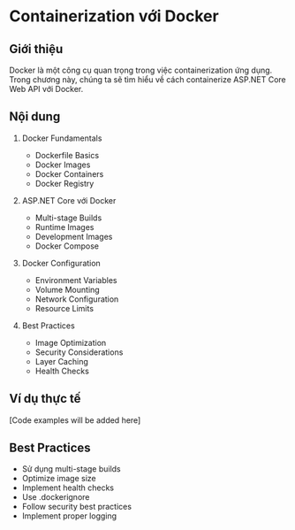 # Containerization với Docker

## Giới thiệu
Docker là một công cụ quan trọng trong việc containerization ứng dụng. Trong chương này, chúng ta sẽ tìm hiểu về cách containerize ASP.NET Core Web API với Docker.

## Nội dung
1. Docker Fundamentals
   - Dockerfile Basics
   - Docker Images
   - Docker Containers
   - Docker Registry

2. ASP.NET Core với Docker
   - Multi-stage Builds
   - Runtime Images
   - Development Images
   - Docker Compose

3. Docker Configuration
   - Environment Variables
   - Volume Mounting
   - Network Configuration
   - Resource Limits

4. Best Practices
   - Image Optimization
   - Security Considerations
   - Layer Caching
   - Health Checks

## Ví dụ thực tế
[Code examples will be added here]

## Best Practices
- Sử dụng multi-stage builds
- Optimize image size
- Implement health checks
- Use .dockerignore
- Follow security best practices
- Implement proper logging 